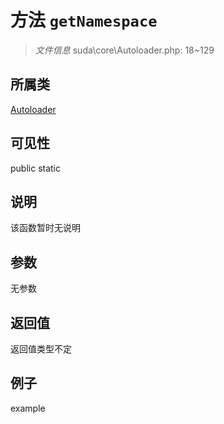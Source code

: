 # 方法 `getNamespace`



> *文件信息* suda\core\Autoloader.php: 18~129

## 所属类 

[Autoloader](../Autoloader.md)

## 可见性

 public static

## 说明

该函数暂时无说明


## 参数


无参数


## 返回值

返回值类型不定


## 例子

example